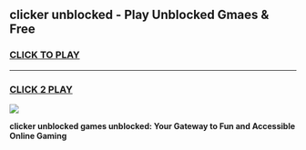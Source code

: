 
## clicker unblocked - Play Unblocked Gmaes & Free
<h3>
<a href="https://news.freeplayer.one?title=clicker_unblocked&ref=16F">CLICK TO PLAY</a></h3>
<hr>

<h3>
<a href="https://news.freeplayer.one?title=clicker_unblocked&ref=16F">CLICK 2 PLAY</a>
  
</h3>

<a href="https://news.freeplayer.one?title=clicker_unblocked&ref=16F/"><img src="https://clearcache.store/games.png"></a>


**clicker unblocked games unblocked: Your Gateway to Fun and Accessible Online Gaming**
